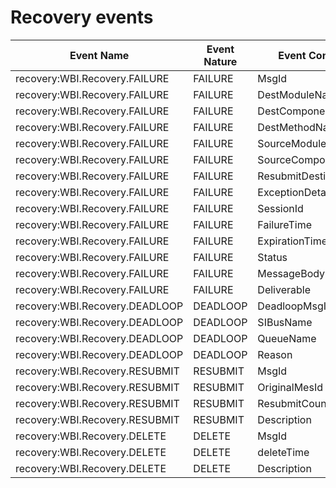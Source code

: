 <!-- image -->

# Recovery events

| Event Name                     | Event Nature    | Event Contents      | Type      |
|--------------------------------|-----------------|---------------------|-----------|
| recovery:WBI.Recovery.FAILURE  | FAILURE         | MsgId               | string    |
| recovery:WBI.Recovery.FAILURE  | FAILURE         | DestModuleName      | string    |
| recovery:WBI.Recovery.FAILURE  | FAILURE         | DestComponentName   | string    |
| recovery:WBI.Recovery.FAILURE  | FAILURE         | DestMethodName      | string    |
| recovery:WBI.Recovery.FAILURE  | FAILURE         | SourceModuleName    | string    |
| recovery:WBI.Recovery.FAILURE  | FAILURE         | SourceComponentName | string    |
| recovery:WBI.Recovery.FAILURE  | FAILURE         | ResubmitDestination | string    |
| recovery:WBI.Recovery.FAILURE  | FAILURE         | ExceptionDetails    | string    |
| recovery:WBI.Recovery.FAILURE  | FAILURE         | SessionId           | string    |
| recovery:WBI.Recovery.FAILURE  | FAILURE         | FailureTime         | dateTime  |
| recovery:WBI.Recovery.FAILURE  | FAILURE         | ExpirationTime      | dateTime  |
| recovery:WBI.Recovery.FAILURE  | FAILURE         | Status              | int       |
| recovery:WBI.Recovery.FAILURE  | FAILURE         | MessageBody         | byteArray |
| recovery:WBI.Recovery.FAILURE  | FAILURE         | Deliverable         | boolean   |
| recovery:WBI.Recovery.DEADLOOP | DEADLOOP        | DeadloopMsgId       | string    |
| recovery:WBI.Recovery.DEADLOOP | DEADLOOP        | SIBusName           | string    |
| recovery:WBI.Recovery.DEADLOOP | DEADLOOP        | QueueName           | string    |
| recovery:WBI.Recovery.DEADLOOP | DEADLOOP        | Reason              | string    |
| recovery:WBI.Recovery.RESUBMIT | RESUBMIT        | MsgId               | string    |
| recovery:WBI.Recovery.RESUBMIT | RESUBMIT        | OriginalMesId       | string    |
| recovery:WBI.Recovery.RESUBMIT | RESUBMIT        | ResubmitCount       | int       |
| recovery:WBI.Recovery.RESUBMIT | RESUBMIT        | Description         | string    |
| recovery:WBI.Recovery.DELETE   | DELETE          | MsgId               | string    |
| recovery:WBI.Recovery.DELETE   | DELETE          | deleteTime          | dateTime  |
| recovery:WBI.Recovery.DELETE   | DELETE          | Description         | string    |
